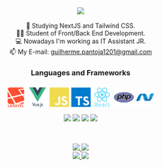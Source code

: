 <div align="center">

<img src="https://readme-typing-svg.herokuapp.com?font=Fira+Code&pause=1000&center=true&vCenter=true&width=846&lines=Hello+there!+I'm+Guilherme+Pantoja...;I'm+21+years+old.;I'm+from+Brazil;I'm+studying+Software+Engineering+;I+really+like+front-end+development+too.;Be+Welcome%2C+have+fun!!" />
  
   🌱 Studying NextJS and Tailwind CSS.</br>
   :face_in_clouds: Student of Front/Back End Development.</br>
  :computer: Nowadays I'm working as IT Assistant JR.</br>
   📫 My E-mail: guilherme.pantoja1201@gmail.com</br>
</div>

<div align="center" style="display: inline;">
    <h3>Languages and Frameworks<h3>
      <img align="center" alt="Laravel Icon" height="45" width="45" src="https://github.com/devicons/devicon/blob/master/icons/laravel/laravel-plain-wordmark.svg"/>
      <img align="center" alt="VueJS Icon" height="45" width="45" src="https://github.com/devicons/devicon/blob/master/icons/vuejs/vuejs-original-wordmark.svg"/>
    <img align="center" alt="JavaScript Icon" height="45" width="45" src="https://raw.githubusercontent.com/devicons/devicon/master/icons/javascript/javascript-plain.svg">
    <img align="center" alt="TypeScript Icon" height="45" width="45" src="https://github.com/devicons/devicon/blob/master/icons/typescript/typescript-plain.svg">
    <img align="center" alt="React Icon" height="45" width="45" src="https://github.com/devicons/devicon/blob/master/icons/react/react-original-wordmark.svg">
    <img align="center" alt="PHP Icon" height="45" width="45" src="https://github.com/devicons/devicon/blob/master/icons/php/php-original.svg">
    <img align="center" alt="Dot Net icon" height="45" width="45" src="https://github.com/devicons/devicon/blob/master/icons/dot-net/dot-net-original.svg">
  </div>

  <div align="center">
      <a href="https://www.linkedin.com/in/guilherme-pantoja-7694a6208/" target="_blank"><img src="https://img.shields.io/badge/-LinkedIn-%230077B5?style=for-the-badge&logo=linkedin&logoColor=white" target="_blank"></a> 
      <a href="https://codepen.io/guilxp" target="_blank"><img src="https://img.shields.io/badge/Codepen-000000?style=for-the-badge&logo=codepen&logoColor=white" target="_blank"></a>
      <a href="https://app.powerbi.com/view?r=eyJrIjoiMDQwMjRkMzctMzdjNS00Y2NjLThlOTEtNmFmZTU4NzUwZDg2IiwidCI6Ijc2ZGZjMDdlLTRkZGEtNDYyMC04NDllLTBmOWJkMzg5MGE0YyJ9&pageName=ReportSection" target="_blank"><img src="https://img.shields.io/badge/PowerBI-F2C811?style=for-the-badge&logo=Power%20BI&logoColor=white" target="_blank"></a>
      <a href="mailto:guilherme.pantoja1201@gmail.com" target="_blank"><img src="https://img.shields.io/badge/Gmail-D14836?style=for-the-badge&logo=gmail&logoColor=white"></a> 
  </div>


##

<div align="center">
<br />
  <div align="center">
    <a href="https://github.com/guilxp">
    <img height="180em" src="https://github-readme-stats.vercel.app/api?username=GuiLxP&bg_color=30,46B5D1,0F4C75&title_color=E3F6F5&text_color=E3F6F5">
    <img width="382em" src="https://github-readme-stats.vercel.app/api/top-langs/?username=guilxp&layout=compact&bg_color=30,46B5D1,0F4C75&title_color=E3F6F5&text_color=E3F6F5" />
      
      
  </div>
  
<img width="846px" src="https://github-readme-activity-graph.cyclic.app/graph?username=GuiLxP&theme=react" />
    
<img src="https://capsule-render.vercel.app/api?type=waving&color=gradient&height=100&section=footer&width=332em"/>
    
##

</div>
<br/>
</p>

